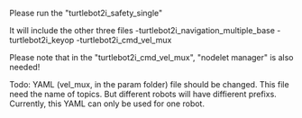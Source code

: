Please run the "turtlebot2i_safety_single"

It will include the other three files
-turtlebot2i_navigation_multiple_base
-turtlebot2i_keyop
-turtlebot2i_cmd_vel_mux

Please note that in the "turtlebot2i_cmd_vel_mux", "nodelet manager" is also needed!

Todo:
YAML (vel_mux, in the param folder) file should be changed. This file need the name of topics. But different robots will have diffierent prefixs. Currently, this YAML can only be used for one robot.
